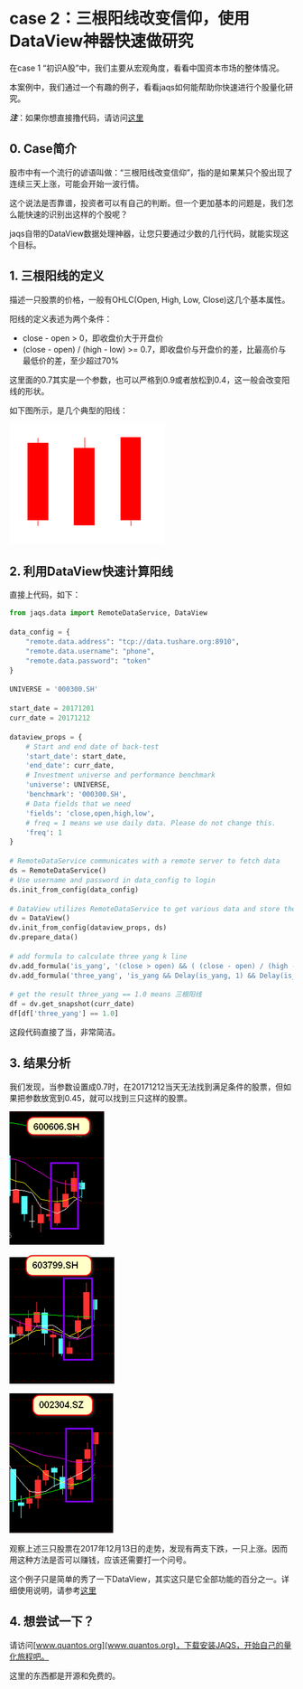 # case 2：三根阳线改变信仰，使用DataView神器快速做研究

在case 1 “初识A股”中，我们主要从宏观角度，看看中国资本市场的整体情况。

本案例中，我们通过一个有趣的例子，看看jaqs如何能帮助你快速进行个股量化研究。

***注***：如果你想直接撸代码，请访问[这里](https://github.com/PKUJohnson/LearnJaqsByExample/blob/master/notebook/case2.ipynb)

## 0. Case简介

股市中有一个流行的谚语叫做：“三根阳线改变信仰”，指的是如果某只个股出现了连续三天上涨，可能会开始一波行情。

这个说法是否靠谱，投资者可以有自己的判断。但一个更加基本的问题是，我们怎么能快速的识别出这样的个股呢？

jaqs自带的DataView数据处理神器，让您只要通过少数的几行代码，就能实现这个目标。

## 1. 三根阳线的定义

描述一只股票的价格，一般有OHLC(Open, High, Low, Close)这几个基本属性。

阳线的定义表述为两个条件：

+ close - open > 0，即收盘价大于开盘价
+ (close - open) / (high - low) >= 0.7，即收盘价与开盘价的差，比最高价与最低价的差，至少超过70%

这里面的0.7其实是一个参数，也可以严格到0.9或者放松到0.4，这一般会改变阳线的形状。

如下图所示，是几个典型的阳线：

![](https://github.com/PKUJohnson/LearnJaqsByExample/blob/master/image/case2-1.png)

## 2. 利用DataView快速计算阳线

直接上代码，如下：
```python
from jaqs.data import RemoteDataService, DataView

data_config = {
    "remote.data.address": "tcp://data.tushare.org:8910",
    "remote.data.username": "phone",
    "remote.data.password": "token"
}

UNIVERSE = '000300.SH'

start_date = 20171201
curr_date = 20171212

dataview_props = {
    # Start and end date of back-test
    'start_date': start_date, 
	'end_date': curr_date,
    # Investment universe and performance benchmark
    'universe': UNIVERSE, 
	'benchmark': '000300.SH',
    # Data fields that we need
    'fields': 'close,open,high,low',
    # freq = 1 means we use daily data. Please do not change this.
    'freq': 1
}

# RemoteDataService communicates with a remote server to fetch data
ds = RemoteDataService()
# Use username and password in data_config to login
ds.init_from_config(data_config)

# DataView utilizes RemoteDataService to get various data and store them
dv = DataView()
dv.init_from_config(dataview_props, ds)
dv.prepare_data()

# add formula to calculate three yang k line
dv.add_formula('is_yang', '(close > open) && ( (close - open) / (high - low) >= 0.7)', is_quarterly=False)
dv.add_formula('three_yang', 'is_yang && Delay(is_yang, 1) && Delay(is_yang, 2)', is_quarterly=False)

# get the result three_yang == 1.0 means 三根阳线
df = dv.get_snapshot(curr_date)
df[df['three_yang'] == 1.0]
```

这段代码直接了当，非常简洁。

## 3. 结果分析

我们发现，当参数设置成0.7时，在20171212当天无法找到满足条件的股票，但如果把参数放宽到0.45，就可以找到三只这样的股票。

![](https://github.com/PKUJohnson/LearnJaqsByExample/blob/master/image/case2-2.png)

![](https://github.com/PKUJohnson/LearnJaqsByExample/blob/master/image/case2-3.png)

![](https://github.com/PKUJohnson/LearnJaqsByExample/blob/master/image/case2-4.png)

观察上述三只股票在2017年12月13日的走势，发现有两支下跌，一只上涨。因而用这种方法是否可以赚钱，应该还需要打一个问号。

这个例子只是简单的秀了一下DataView，其实这只是它全部功能的百分之一。详细使用说明，请参考[这里](https://github.com/quantOS-org/JAQS/blob/master/doc/data_view.md)

## 4. 想尝试一下？

请访问[www.quantos.org](www.quantos.org)，下载安装JAQS，开始自己的量化旅程吧。

这里的东西都是开源和免费的。


